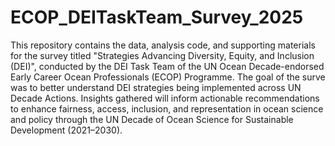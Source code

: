 # ECOP_DEITaskTeam_Survey_2025
This repository contains the data, analysis code, and supporting materials for the survey titled "Strategies Advancing Diversity, Equity, and Inclusion (DEI)", conducted by the DEI Task Team of the UN Ocean Decade-endorsed Early Career Ocean Professionals (ECOP) Programme.  The goal of the surve was to better understand DEI strategies being implemented across UN Decade Actions. Insights gathered will inform actionable recommendations to enhance fairness, access, inclusion, and representation in ocean science and policy through the UN Decade of Ocean Science for Sustainable Development (2021–2030).
